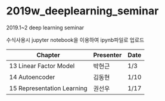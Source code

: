 # 2019w_deeplearning_seminar
2019.1~2 deep learning seminar

수식사용시 jupyter notebook을 이용하여 ipynb파일로 업로드

 Chapter | Presenter | Date
 ---|---|---
 13 Linear Factor Model | 박현근 | 1/3 
 14 Autoencoder  | 김동현 | 1/10 
 15 Representation Learning | 권선우 | 1/17 
 
